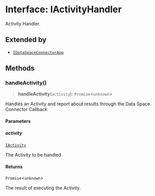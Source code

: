 # Interface: IActivityHandler

Activity Handler.

## Extended by

- [`IDataSpaceConnectorApp`](IDataSpaceConnectorApp.md)

## Methods

### handleActivity()

> **handleActivity**(`activity`): `Promise`\<`unknown`\>

Handles an Activity and report about results through the Data Space Connector Callback

#### Parameters

##### activity

[`IActivity`](IActivity.md)

The Activity to be handled

#### Returns

`Promise`\<`unknown`\>

The result of executing the Activity.

